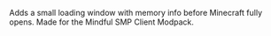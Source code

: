 Adds a small loading window with memory info before Minecraft fully opens.
Made for the Mindful SMP Client Modpack.
